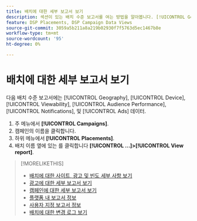 ```yaml
---
title: 배치에 대한 세부 보고서 보기
description: 섹션이 있는 배치 수준 보고서를 여는 방법을 알아봅니다. [!UICONTROL Geography], [!UICONTROL Device], [!UICONTROL Viewability], [!UICONTROL Audience Performance], [!UICONTROL Notifications], 및 [!UICONTROL Ads] 데이터.
feature: DSP Placements, DSP Campaign Data Views
source-git-commit: 3059a5b211a8a219b02930f7f5763d5ec1467b8e
workflow-type: tm+mt
source-wordcount: '95'
ht-degree: 0%

---
```


# 배치에 대한 세부 보고서 보기

다음 <!--legacy --> 배치 수준 보고서에는 [!UICONTROL Geography], [!UICONTROL Device], [!UICONTROL Viewability], [!UICONTROL Audience Performance], [!UICONTROL Notifications], 및 [!UICONTROL Ads] 데이터.

1. 주 메뉴에서 **[!UICONTROL Campaigns]**.
1. 캠페인의 이름을 클릭합니다.
1. 하위 메뉴에서 **[!UICONTROL Placements]**.
1. 배치 이름 옆에 있는 를 클릭합니다  **[!UICONTROL ...]>[!UICONTROL View report]**.

>[!MORELIKETHIS]
>
>* [배치에 대한 사이트, 광고 및 빈도 세부 사항 보기](/help/dsp/campaign-management/reports/placement-details-view.md)
>* [광고에 대한 세부 보고서 보기](/help/dsp/campaign-management/ads/ad-view-report.md)
>* [캠페인에 대한 세부 보고서 보기](/help/dsp/campaign-management/campaigns/campaign-view-report.md)
>* [플랫폼 내 보고서 정보](/help/dsp/campaign-management/reports/campaign-reports-about.md)
>* [사용자 지정 보고서 정보](/help/dsp/reports/report-about.md)
>* [배치에 대한 변경 로그 보기](placement-change-log.md)


